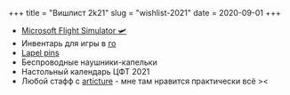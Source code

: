 +++
title = "Вишлист 2k21"
slug = "wishlist-2021"
date = 2020-09-01
+++

* [Microsoft Flight Simulator 🛩](https://store.steampowered.com/app/1250410/Microsoft_Flight_Simulator)
* Инвентарь для игры в [го](https://ru.wikipedia.org/wiki/%D0%93%D0%BE)
* [Lapel pins](https://www.etsy.com/search?q=lapel%20pin)
* Беспроводные наушники-капельки
* Настольный календарь ЦФТ 2021
* Любой стафф с <a href="https://articture.com/collections/frontpage">articture</a> - мне там нравится практически всё ><

